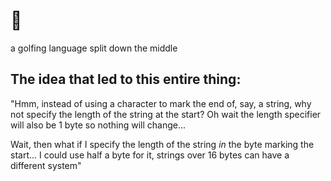 # 🥯

a golfing language split down the middle

## The idea that led to this entire thing:
"Hmm, instead of using a character to mark the end of, say, a string, why not specify the length of the string at the start? Oh wait the length specifier will also be 1 byte so nothing will change...

Wait, then what if I specify the length of the string *in* the byte marking the start... I could use half a byte for it, strings over 16 bytes can have a different system"
